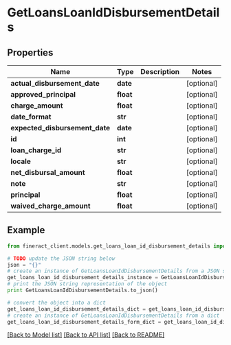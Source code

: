 # GetLoansLoanIdDisbursementDetails


## Properties

Name | Type | Description | Notes
------------ | ------------- | ------------- | -------------
**actual_disbursement_date** | **date** |  | [optional] 
**approved_principal** | **float** |  | [optional] 
**charge_amount** | **float** |  | [optional] 
**date_format** | **str** |  | [optional] 
**expected_disbursement_date** | **date** |  | [optional] 
**id** | **int** |  | [optional] 
**loan_charge_id** | **str** |  | [optional] 
**locale** | **str** |  | [optional] 
**net_disbursal_amount** | **float** |  | [optional] 
**note** | **str** |  | [optional] 
**principal** | **float** |  | [optional] 
**waived_charge_amount** | **float** |  | [optional] 

## Example

```python
from fineract_client.models.get_loans_loan_id_disbursement_details import GetLoansLoanIdDisbursementDetails

# TODO update the JSON string below
json = "{}"
# create an instance of GetLoansLoanIdDisbursementDetails from a JSON string
get_loans_loan_id_disbursement_details_instance = GetLoansLoanIdDisbursementDetails.from_json(json)
# print the JSON string representation of the object
print GetLoansLoanIdDisbursementDetails.to_json()

# convert the object into a dict
get_loans_loan_id_disbursement_details_dict = get_loans_loan_id_disbursement_details_instance.to_dict()
# create an instance of GetLoansLoanIdDisbursementDetails from a dict
get_loans_loan_id_disbursement_details_form_dict = get_loans_loan_id_disbursement_details.from_dict(get_loans_loan_id_disbursement_details_dict)
```
[[Back to Model list]](../README.md#documentation-for-models) [[Back to API list]](../README.md#documentation-for-api-endpoints) [[Back to README]](../README.md)


